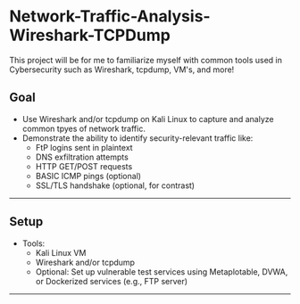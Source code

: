 # Network-Traffic-Analysis-Wireshark-TCPDump

This project will be for me to familiarize myself with common tools used in Cybersecurity such as Wireshark, tcpdump, VM's, and more!

## Goal

- Use Wireshark and/or tcpdump on Kali Linux to capture and analyze common tpyes of network traffic.
- Demonstrate the ability to identify security-relevant traffic like:
    - FtP logins sent in plaintext
    - DNS exfiltration attempts
    - HTTP GET/POST requests
    - BASIC ICMP pings (optional)
    - SSL/TLS handshake (optional, for contrast)
------------------------------------------------------------------------------------------------------------------------

## Setup

- Tools:
    - Kali Linux VM
    - Wireshark and/or tcpdump
    - Optional: Set up vulnerable test services using Metaplotable, DVWA, or Dockerized services (e.g., FTP server)
------------------------------------------------------------------------------------------------------------------------


